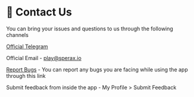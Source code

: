 # 📧 Contact Us

You can bring your issues and questions to us through the following channels

[Official Telegram](https://t.me/speraxplayapp)

Official Email - play@sperax.io

[Report Bugs](https://form.asana.com/?k=62mpTmsj8cftGJmbcwZBnA\&d=1155432754926826) - You can report any bugs you are facing while using the app through this link

Submit feedback from inside the app - My Profile > Submit Feedback

